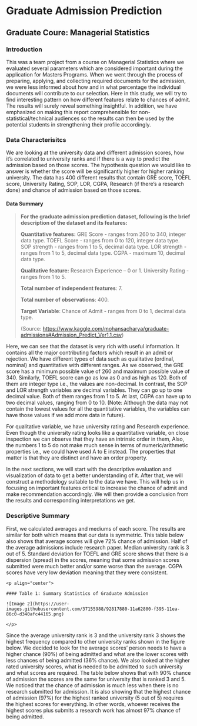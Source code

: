 # Graduate Admission Prediction
## Graduate Coure: Managerial Statistics

### Introduction 

This was a team project from a course on Managerial Statistics where we evaluated several parameters which are considered important during the application for Masters Programs. When we went through the process of preparing, applying, and collecting required documents for the admission, we were less informed about how and in what percentage the individual documents will contribute to our selection. Here in this study, we will try to find interesting pattern on how different features relate to chances of admit. The results will surely reveal something insightful. In addition, we have emphasized on making this report comprehensible for non-statistical/technical audiences so the results can then be used by the potential students in strengthening their profile accordingly.

### Data Characterisitcs

We are looking at the university data and different admission scores, how it’s correlated to university ranks and if there is a way to predict the admission based on those scores. The hypothesis question we would like to answer is whether the score will be significantly higher for higher ranking university. The data has 400 different results that contain GRE score, TOEFL score, University Rating, SOP, LOR, CGPA, Research (if there’s a research done) and chance of admission based on those scores. 

#### Data Summary

> **For the graduate admission prediction dataset, following is the brief description of the dataset and its features:**
> 
> **Quantitative features:**
> GRE Score - ranges from 260 to 340, integer data type.
> TOEFL Score - ranges from 0 to 120, integer data type.
> SOP strength - ranges from 1 to 5, decimal data type.
> LOR strength - ranges from 1 to 5, decimal data type.
> CGPA - maximum 10, decimal data type.
> 
> **Qualitative feature:** 
> Research Experience – 0 or 1.
> University Rating - ranges from 1 to 5.
> 
> **Total number of independent features**: 7.
> 
> **Total number of observations**: 400.
> 
> **Target Variable**: Chance of Admit - ranges from 0 to 1, decimal data type.
> 
> (Source: https://www.kaggle.com/mohansacharya/graduate-admissions#Admission_Predict_Ver1.1.csv)

Here, we can see that the dataset is very rich with useful information. It contains all the major contributing factors which result in an admit or rejection. We have different types of data such as qualitative (ordinal, nominal) and quantitative with different ranges. As we observed, the GRE score has a minimum possible value of 260 and maximum possible value of 340. Similarly, TOEFL score can go as low as 0 and as high as 120. Both of them are integer type i.e., the values are non-decimal. In contrast, the SOP and LOR strength variables are decimal variables. They can go up to one decimal value. Both of them ranges from 1 to 5. At last, CGPA can have up to two decimal values, ranging from 0 to 10. (Note: Although the data may not contain the lowest values for all the quantitative variables, the variables can have those values if we add more data in future).

For qualitative variable, we have university rating and Research experience. Even though the university rating looks like a quantitative variable, on close inspection we can observe that they have an intrinsic order in them, Also, the numbers 1 to 5 do not make much sense in terms of numeric/arithmetic properties i.e., we could have used A to E instead. The properties that matter is that they are distinct and have an order property. 

In the next sections, we will start with the descriptive evaluation and visualization of data to get a better understanding of it. After that, we will construct a methodology suitable to the data we have. This will help us in focusing on important features critical to increase the chance of admit and make recommendation accordingly. We will then provide a conclusion from the results and corresponding interpretations we get.

### Descriptive Summary

First, we calculated averages and mediums of each score. The results are similar for both which means that our data is symmetric. This table below also shows that average scores will give 72% chance of admission. Half of the average admissions include research paper. Median university rank is 3 out of 5. Standard deviation for TOEFL and GRE score shows that there is a dispersion (spread) in the scores, meaning that some admission scores submitted were much better and/or some worse than the average. CGPA scores have very low deviation meaning that they were consistent. 
```
<p align="center">

#### Table 1: Summary Statistics of Graduate Admission

![Image 2](https://user-images.githubusercontent.com/37155988/92817880-11a62800-f395-11ea-86c0-d340afc44165.png)

</p>
```
Since the average university rank is 3 and the university rank 3 shows the highest frequency compared to other university ranks shown in the figure below. We decided to look for the average scores’ person needs to have a higher chance (90%) of being admitted and what are the lower scores with less chances of being admitted (36% chance). We also looked at the higher rated university scores, what is needed to be admitted to such university and what scores are required. The table below shows that with 90% chance of admission the scores are the same for university that is ranked 3 and 5. We noticed that the chance of admission is much less when there is no research submitted for admission. It is also showing that the highest chance of admission (97%) for the highest ranked university (5 out of 5) requires the highest scores for everything. In other words, whoever receives the highest scores plus submits a research work has almost 97% chance of being admitted. 

